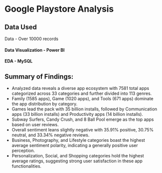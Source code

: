 # Google Playstore Analysis

## Data Used

Data - Over 10000 records

#### Data Visualization - Power BI 

#### EDA - MySQL

## Summary of Findings:

* Analyzed data reveals a diverse app ecosystem with 7581 total apps categorized across 33 categories and further divided into 113 genres.
* Family (1585 apps), Game (1020 apps), and Tools (671 apps) dominate the app distribution by category.
* Games lead the pack with 35 billion installs, followed by Communication apps (33 billion installs) and Productivity apps (14 billion installs).
* Subway Surfers, Candy Crush, and 8 Ball Pool emerge as the top apps based on user reviews.
* Overall sentiment leans slightly negative with 35.91% positive, 30.75% neutral, and 33.34% negative reviews.
* Business, Photography, and Lifestyle categories boast the highest average sentiment polarity, indicating a generally positive user perception.
* Personalization, Social, and Shopping categories hold the highest average ratings, suggesting strong user satisfaction in these app functionalities.
